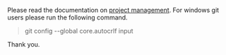 
Please read the documentation on [project management](https://docs.godotengine.org/en/stable/tutorials/best_practices/project_organization.html).
For windows git users please run the following command.
> git config --global core.autocrlf input

Thank you.

